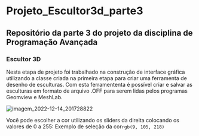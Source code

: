 # Projeto_Escultor3d_parte3
## Repositório da parte 3 do projeto da disciplina de Programação Avançada
### Escultor 3D

  Nesta etapa de projeto foi trabalhado na construção de interface gráfica utilizando a classe criada na primeira etapa para criar uma ferramenta de desenho de esculturas. Com esta ferramententa é possível criar e salvar as esculturas em formato de arquivo .OFF para serem lidas pelos programas Geomview e MeshLab. 
  
  ![imagem_2022-12-14_201728822](https://user-images.githubusercontent.com/50055001/207735953-3620ac11-d7b9-400c-ac1a-a93f155157a4.png)
  
Você pode escolher a cor utilizando os sliders da direita colocando os valores de 0 a 255: 
Exemplo de seleção da cor`rgb(9, 105, 218)`
